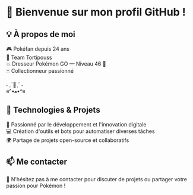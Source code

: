 # 👋 Bienvenue sur mon profil GitHub !


## 💡 À propos de moi


🎮 Pokéfan depuis 24 ans  
🌱 Team Tortipouss  
💥 Dresseur Pokémon GO — Niveau 46 🏅  
🃏 Collectionneur passionné  


˗ ˏˋ🌟ˎˊ ˗  
ฅ^•ﻌ•^ฅ  


## 🔧 Technologies & Projets


🚀 Passionné par le développement et l'innovation digitale  
💻 Création d'outils et bots pour automatiser diverses tâches  
🌍 Partage de projets open-source et collaboratifs  


## 📫 Me contacter


💬 N'hésitez pas à me contacter pour discuter de projets ou partager votre passion pour Pokémon !
